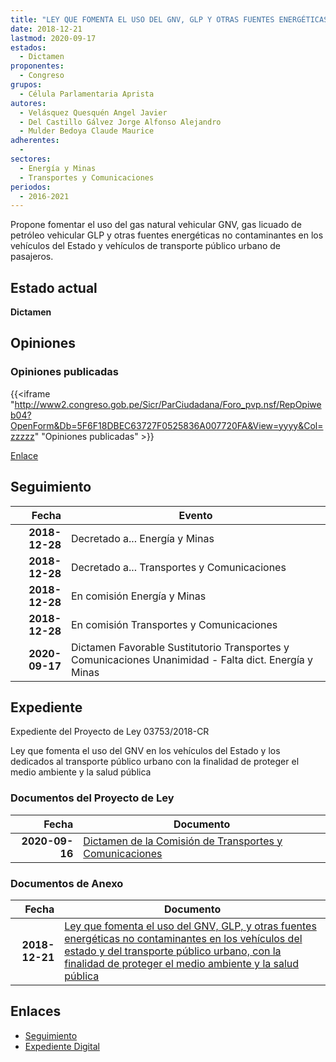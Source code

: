 ```yaml
---
title: "LEY QUE FOMENTA EL USO DEL GNV, GLP Y OTRAS FUENTES ENERGÉTICAS NO CONTAMINANTES EN LOS VEHÍCULOS DEL ESTADO Y DEL TRANSPORTE PÚBLICO URBANO. CON LA FINALIDAD DE PROTEGER EL MEDIO AMBIENTE Y LA SALUD PÚBLICA."
date: 2018-12-21
lastmod: 2020-09-17
estados: 
  - Dictamen
proponentes: 
  - Congreso
grupos: 
  - Célula Parlamentaria Aprista
autores: 
  - Velásquez Quesquén Angel Javier
  - Del Castillo Gálvez Jorge Alfonso Alejandro
  - Mulder Bedoya Claude Maurice
adherentes: 
  - 
sectores: 
  - Energía y Minas
  - Transportes y Comunicaciones
periodos: 
  - 2016-2021
---
```


Propone fomentar el uso del gas natural vehicular GNV, gas licuado de petróleo vehicular GLP y otras fuentes energéticas no contaminantes en los vehículos del Estado y vehículos de transporte público urbano de pasajeros.


## Estado actual

**Dictamen**

## Opiniones

### Opiniones publicadas

{{<iframe "http://www2.congreso.gob.pe/Sicr/ParCiudadana/Foro_pvp.nsf/RepOpiweb04?OpenForm&Db=5F6F18DBEC63727F0525836A007720FA&View=yyyy&Col=zzzzz" "Opiniones publicadas" >}}

[Enlace](http://www2.congreso.gob.pe/Sicr/ParCiudadana/Foro_pvp.nsf/RepOpiweb04?OpenForm&Db=5F6F18DBEC63727F0525836A007720FA&View=yyyy&Col=zzzzz)

## Seguimiento

| Fecha | Evento |
|------:|--------|
| **2018-12-28** | Decretado a... Energía y Minas|
| **2018-12-28** | Decretado a... Transportes y Comunicaciones|
| **2018-12-28** | En comisión Energía y Minas|
| **2018-12-28** | En comisión Transportes y Comunicaciones|
| **2020-09-17** | Dictamen Favorable Sustitutorio Transportes y Comunicaciones Unanimidad - Falta dict. Energía y Minas|


## Expediente

Expediente del Proyecto de Ley 03753/2018-CR

Ley que fomenta el uso del GNV en los vehículos del Estado y los dedicados al transporte público urbano con la finalidad de proteger el medio ambiente y la salud pública


### Documentos del Proyecto de Ley

| Fecha | Documento |
|------:|--------|
| **2020-09-16** | [Dictamen de la Comisión de Transportes y Comunicaciones](http://www.leyes.congreso.gob.pe/Documentos/2016_2021/Dictamenes/Proyectos_de_Ley/03753DC23MAY20200916.pdf) |

### Documentos de Anexo

| Fecha | Documento |
|------:|--------|
| **2018-12-21** | [Ley que fomenta el uso del GNV, GLP, y otras fuentes energéticas no contaminantes en los vehículos del estado y del transporte público urbano, con la finalidad de proteger el medio ambiente y la salud pública](http://www.leyes.congreso.gob.pe/Documentos/2016_2021/Proyectos_de_Ley_y_de_Resoluciones_Legislativas/PL0375120181221.pdf) |

## Enlaces 

- [Seguimiento](http://www2.congreso.gob.pe/Sicr/TraDocEstProc/CLProLey2016.nsf/f7fff46988ca05b1052578e100829cc7/ba723d9cb2c004840525836a0065b838?OpenDocument)
- [Expediente Digital](http://www2.congreso.gob.pe/Sicr/TraDocEstProc/CLProLey2016.nsf/f7fff46988ca05b1052578e100829cc7/ba723d9cb2c004840525836a0065b838?OpenDocument&Click=05257FB7005EB655.eb71d0cf91d8294e05256cdf006b5706/$Body/0.1C6C)
